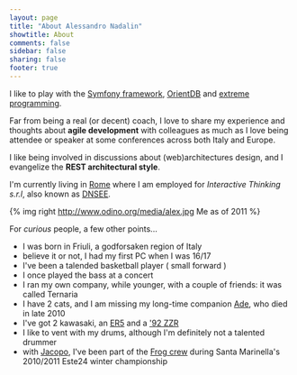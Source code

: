 ```yaml
---
layout: page
title: "About Alessandro Nadalin"
showtitle: About
comments: false
sidebar: false
sharing: false
footer: true
---
```


I like to play with the [Symfony framework](http://www.symfony.com), 
[OrientDB](http://www.orientechnologies.com/) and 
[extreme programming](http://www.extremeprogramming.org/).

Far from being a real (or decent) coach, I love to share my experience and thoughts about **agile development** with colleagues as much as I love being attendee or speaker at some conferences across both Italy and Europe.

I like being involved in discussions about (web)architectures design, and I evangelize the **REST architectural style**.

I'm currently living in [Rome](http://maps.google.com/maps?q=roma+via+dei+prati+fiscali&hl=en&sll=41.89052,12.494249&sspn=0.913949,2.113495&vpsrc=0&hnear=Via+dei+Prati+Fiscali,+Roma,+Italy&t=m&z=16) 
where I am employed for *Interactive Thinking s.r.l*, also known as [DNSEE](http://www.dnsee.com).

{% img right http://www.odino.org/media/alex.jpg Me as of 2011 %}

For *curious* people, a few other points...

* I was born in Friuli, a godforsaken region of Italy
* believe it or not, I had my first PC when I was 16/17
* I've been a talended basketball player ( small forward )
* I once played the bass at a concert
* I ran my own company, while younger, with a couple of friends: it was called Ternaria
* I have 2 cats, and I am missing my long-time companion [Ade](http://www.odino.org/201/il-buio-nell-anima), who died in late 2010
* I've got 2 kawasaki, an [ER5](http://a7.sphotos.ak.fbcdn.net/hphotos-ak-snc3/16736_1234432711580_1552073836_625961_6134828_n.jpg)
 and a ['92 ZZR](http://a4.sphotos.ak.fbcdn.net/hphotos-ak-snc3/15331_1230037001690_1552073836_615791_859041_n.jpg)
* I like to vent with my drums, although I'm definitely not a talented drummer
* with [Jacopo](http://www.agiledevelopment.it/), I've been part of the 
[Frog crew](http://a1.sphotos.ak.fbcdn.net/hphotos-ak-snc6/179422_1744393780288_1552073836_1746666_5292395_n.jpg) during Santa Marinella's 2010/2011 Este24 winter championship